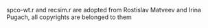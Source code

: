 spco-wt.r and recsim.r are adopted from Rostislav Matveev and Irina Pugach, all copyrights are belonged to them
